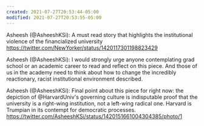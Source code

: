 ```yaml
---
created: 2021-07-27T20:53:44-05:00
modified: 2021-07-27T20:53:55-05:00
---
```


Asheesh (@AsheeshKSi): A must read story that highlights the institutional violence of the financialized university https://twitter.com/NewYorker/status/1420117301198823429

Asheesh (@AsheeshKSi): I would strongly urge anyone contemplating grad school or an academic career to read and reflect on this piece. And those of us in the academy need to think about how to change the incredibly reactionary, racist institutional environment described.

Asheesh (@AsheeshKSi): Final point about this piece for right now: the depiction of @HarvardUniv's governing culture is indisputable proof that the university is a right-wing institution, not a left-wing radical one. Harvard is Trumpian in its contempt for democratic processes. https://twitter.com/AsheeshKSi/status/1420151661004304385/photo/1
